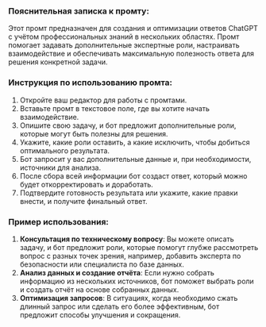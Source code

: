 ### Пояснительная записка к промту:

Этот промт предназначен для создания и оптимизации ответов ChatGPT с учётом профессиональных знаний в нескольких областях. Промт помогает задавать дополнительные экспертные роли, настраивать взаимодействие и обеспечивать максимальную полезность ответа для решения конкретной задачи.

### Инструкция по использованию промта:

1. Откройте ваш редактор для работы с промтами.
2. Вставьте промт в текстовое поле, где вы хотите начать взаимодействие.
3. Опишите свою задачу, и бот предложит дополнительные роли, которые могут быть полезны для решения.
4. Укажите, какие роли оставить, а какие исключить, чтобы добиться оптимального результата.
5. Бот запросит у вас дополнительные данные и, при необходимости, источники для анализа.
6. После сбора всей информации бот создаст ответ, который можно будет откорректировать и доработать.
7. Подтвердите готовность результата или укажите, какие правки внести, и получите финальный ответ.

### Пример использования:

1. **Консультация по техническому вопросу**: Вы можете описать задачу, и бот предложит роли, которые помогут глубже рассмотреть вопрос с разных точек зрения, например, добавить эксперта по безопасности или специалиста по базе данных.
2. **Анализ данных и создание отчёта**: Если нужно собрать информацию из нескольких источников, бот поможет выбрать роли и создать отчёт на основе собранных данных.
3. **Оптимизация запросов**: В ситуациях, когда необходимо сжать длинный запрос или сделать его более эффективным, бот предложит способы улучшения и сокращения.
